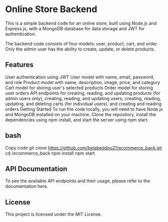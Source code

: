 # Online Store Backend
This is a simple backend code for an online store, built using Node.js and Express.js, with a MongoDB database for data storage and JWT for authentication.

The backend code consists of four models: user, product, cart, and order. Only the admin user has the ability to create, update, or delete products.

## Features
User authentication using JWT
User model with name, email, password, and role
Product model with name, description, image, price, and category
Cart model for storing user's selected products
Order model for storing user orders
API endpoints for creating, reading, and updating products (for admin users only), creating, reading, and updating users, creating, reading, updating, and deleting carts (for individual users), and creating and reading orders
Getting Started
To run the code locally, you will need to have Node.js and MongoDB installed on your machine. Clone the repository, install the dependencies using npm install, and start the server using npm start.

## bash
Copy code
git clone https://github.com/belabeddou21/ecommerce_back.git
cd /ecommerce_back
npm install
npm start
## API Documentation
To see the available API endpoints and their usage, please refer to the documentation here.

## License
This project is licensed under the MIT License.
